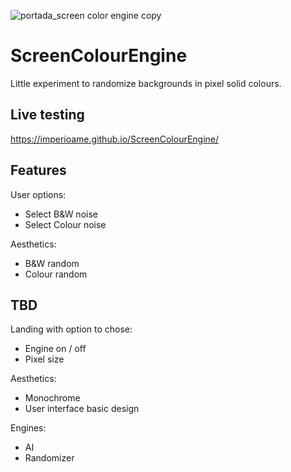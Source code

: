 ![portada_screen color engine copy](https://github.com/user-attachments/assets/eb784164-0ff0-4dd0-a5a1-9d653a8b9352)

# ScreenColourEngine
Little experiment to randomize backgrounds in pixel solid colours.

## Live testing

https://imperioame.github.io/ScreenColourEngine/


## Features

User options:

- Select B&W noise
- Select Colour noise 

Aesthetics:
- B&W random
- Colour random

## TBD
Landing with option to chose:
- Engine on / off
- Pixel size

Aesthetics:
- Monochrome
- User interface basic design 

Engines:
- AI
- Randomizer


